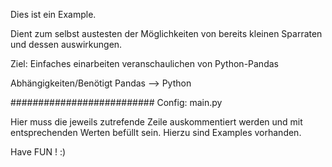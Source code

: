 Dies ist ein Example.

Dient zum selbst austesten der Möglichkeiten von bereits kleinen 
Sparraten und dessen auswirkungen.

Ziel: Einfaches einarbeiten veranschaulichen von Python-Pandas


Abhängigkeiten/Benötigt
Pandas --> Python

##########################
Config:
main.py

Hier muss die jeweils zutrefende Zeile auskommentiert werden und mit 
entsprechenden Werten befüllt sein. Hierzu sind Examples vorhanden.

Have FUN  ! :)
